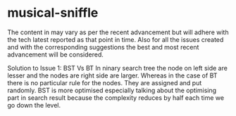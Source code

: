 # musical-sniffle

The content in may vary as per the recent advancement but will adhere with the tech latest reported as that point in time. Also for all the issues created and with the corresponding suggestions the best and most recent advancement will be considered. 


Solution to Issue 1:
BST Vs BT
In ninary search tree the node on left side are lesser and the nodes are right side are larger. Whereas in the case of BT there is no particular rule for the nodes. They are assigned and put randomly. BST is more optimised especially talking about the optimising part in search result because the complexity reduces by half each time we go down the level.
